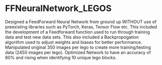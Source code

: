 # FFNeuralNetwork_LEGOS
Designed a FeedForward Neural Network from ground up WITHOUT use of preexisting libraries such as PyTorch, Keras, Tensor Flow etc.  This included the development of a Feedforward function used to run through training data and test new data sets. This also included a Backpropogation algorithm used to adjust weights and biases for better performance. Manipulated original 350 images per lego to create more training/testing data (2450 images per lego). Optimized Network to have an accuracy of 80% and rising when identifying 10 unique lego blocks. 
